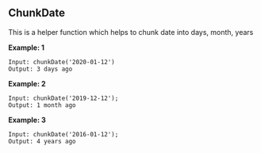 ## ChunkDate

This is a helper function which helps to chunk date into days, month, years

__Example: 1__

```
Input: chunkDate('2020-01-12')
Output: 3 days ago
```

__Example: 2__

```
Input: chunkDate('2019-12-12');
Output: 1 month ago
```


__Example: 3__

```
Input: chunkDate('2016-01-12');
Output: 4 years ago
```
